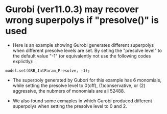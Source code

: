 
# Gurobi (ver11.0.3) may recover wrong superpolys if "presolve()" is used

+ Here is an example showing Gurobi generates different superpolys when different presolve levels are set. By seting the "presolve level" to the default value "-1" (or equivalently not use the following codes explictly):

`model.set(GRB_IntParam_Presolve, -1);`

+ The superpoly generated by Gubori for this example has 6 monomials, while setting the presolve level to 0(off), (1)conservative, or (2) aggressive, the nubmers of monomials are all 52488.

+ We also found some exmaples in which Gurobi produced different superpolys when setting the presolve level to 0 and 2.

